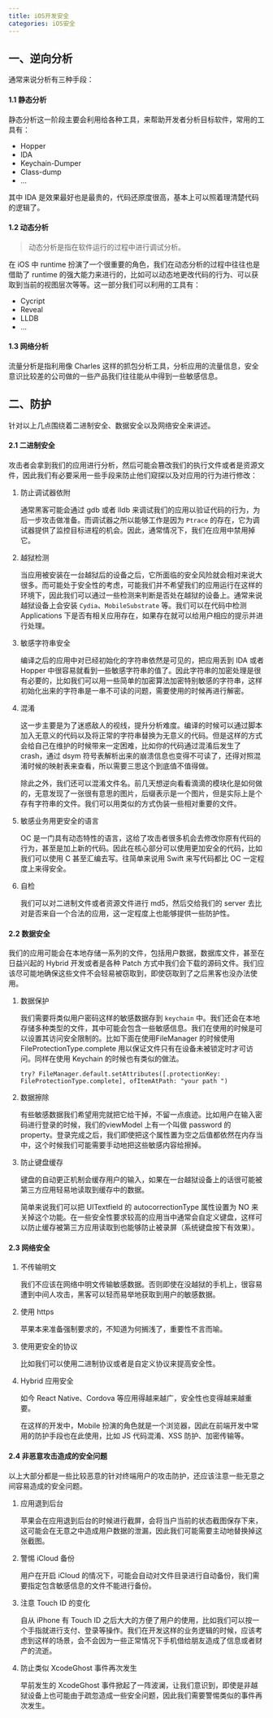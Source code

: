 ```yaml
---
title: iOS开发安全
categories: iOS安全
---
```


## 一、逆向分析

通常来说分析有三种手段：

#### 1.1 静态分析

静态分析这一阶段主要会利用给各种工具，来帮助开发者分析目标软件，常用的工具有：

* Hopper
* IDA
* Keychain-Dumper
* Class-dump
* ...


其中 IDA 是效果最好也是最贵的，代码还原度很高，基本上可以照着理清楚代码的逻辑了。
 
#### 1.2 动态分析

> 动态分析是指在软件运行的过程中进行调试分析。

在 iOS 中 runtime 扮演了一个很重要的角色，我们在动态分析的过程中往往也是借助了 runtime 的强大能力来进行的，比如可以动态地更改代码的行为、可以获取到当前的视图层次等等。这一部分我们可以利用的工具有：

* Cycript
* Reveal
* LLDB
* ...
 
 
#### 1.3 网络分析

流量分析是指利用像 Charles 这样的抓包分析工具，分析应用的流量信息，安全意识比较差的公司做的一些产品我们往往能从中得到一些敏感信息。
 ​
 
## 二、防护

针对以上几点围绕着二进制安全、数据安全以及网络安全来讲述。

#### 2.1 二进制安全

攻击者会拿到我们的应用进行分析，然后可能会篡改我们的执行文件或者是资源文件，因此我们有必要采用一些手段来防止他们窥探以及对应用的行为进行修改：

1. 防止调试器依附

	通常黑客可能会通过 gdb 或者 lldb 来调试我们的应用以验证代码的行为，为后一步攻击做准备。而调试器之所以能够工作是因为 `Ptrace` 的存在，它为调试器提供了监控目标进程的机会。因此，通常情况下，我们在应用中禁用掉它。
 
2. 越狱检测

	当应用被安装在一台越狱后的设备之后，它所面临的安全风险就会相对来说大很多。而可能处于安全性的考虑，可能我们并不希望我们的应用运行在这样的环境下，因此我们可以通过一些检测来判断是否处在越狱的设备上。通常来说越狱设备上会安装 `Cydia`、`MobileSubstrate` 等。我们可以在代码中检测 Applications 下是否有相关应用存在，如果存在就可以给用户相应的提示并进行处理。
 
3. 敏感字符串安全

	编译之后的应用中对已经初始化的字符串依然是可见的，把应用丢到 IDA 或者 Hopper 中很容易就看到一些敏感字符串的值了。因此字符串的加密处理是很有必要的，比如我们可以用一些简单的加密算法加密特别敏感的字符串，这样初始化出来的字符串是一串不可读的问题，需要使用的时候再进行解密。

4. 混淆

	这一步主要是为了迷惑敌人的视线，提升分析难度。编译的时候可以通过脚本加入无意义的代码以及将正常的字符串替换为无意义的代码。但是这样的方式会给自己在维护的时候带来一定困难，比如你的代码通过混淆后发生了 crash，通过 dsym 符号表解析出来的崩溃信息也变得不可读了，还得对照混淆时候的映射表来查看，所以需要三思这个到底值不值得做。
	
	除此之外，我们还可以混淆文件名。前几天想逆向看看滴滴的模块化是如何做的，无意发现了一张很有意思的图片，后缀表示是一个图片，但是实际上是个存有字符串的文件。我们可以用类似的方式伪装一些相对重要的文件。
 
5. 敏感业务用更安全的语言

	OC 是一门具有动态特性的语言，这给了攻击者很多机会去修改你原有代码的行为，甚至是加上新的代码。因此在核心部分可以使用更加安全的代码，比如我们可以使用 C 甚至汇编去写。往简单来说用 Swift 来写代码都比 OC 一定程度上来得安全。
 
6. 自检

	我们可以对二进制文件或者资源文件进行 md5，然后交给我们的 server 去比对是否来自一个合法的应用，这一定程度上也能够提供一些防护性。
 
#### 2.2 数据安全

我们的应用可能会在本地存储一系列的文件，包括用户数据，数据库文件，甚至在日益兴起的 Hybrid 开发或者是各种 Patch 方式中我们会下载的源码文件。我们应该尽可能地确保这些文件不会轻易被窃取到，即使窃取到了之后黑客也没办法使用。

1. 数据保护

	我们需要将类似用户密码这样的敏感数据存到 `keychain` 中。我们还会在本地存储多种类型的文件，其中可能会包含一些敏感信息。我们在使用的时候是可以设置其访问安全限制的。比如下面在使用FileManager 的时候使用 FileProtectionType.complete 用以保证文件只有在设备未被锁定时才可访问。同样在使用 Keychain 的时候也有类似的做法。
 
	```
	try? FileManager.default.setAttributes([.protectionKey: FileProtectionType.complete], ofItemAtPath: "your path ")
	```
	
2. 数据擦除

	有些敏感数据我们希望用完就把它给干掉，不留一点痕迹。比如用户在输入密码进行登录的时候，我们的viewModel 上有一个叫做 password 的 property。登录完成之后，我们即使把这个属性置为空之后值都依然在内存当中，这个时候我们可能需要手动地把这些敏感内容给擦掉。

3. 防止键盘缓存

	键盘的自动更正机制会缓存用户的输入，如果在一台越狱设备上的话很可能被第三方应用轻易地读取到缓存中的数据。
	
	简单来说我们可以把 UITextfield 的 autocorrectionType 属性设置为 NO 来关掉这个功能。在一些安全性要求较高的应用当中通常会自定义键盘，这样可以防止缓存被第三方应用读取到也能够防止被录屏（系统键盘按下有效果）。
 
#### 2.3 网络安全

1. 不传输明文

	我们不应该在网络中明文传输敏感数据。否则即使在没越狱的手机上，很容易遭到中间人攻击，黑客可以轻而易举地获取到用户的敏感数据。
 
2. 使用 https

	苹果本来准备强制要求的，不知道为何搁浅了，重要性不言而喻。
 
3. 使用更安全的协议

	比如我们可以使用二进制协议或者是自定义协议来提高安全性。
 
4. Hybrid 应用安全

	如今 React Native、Cordova 等应用得越来越广，安全性也变得越来越重要。
	
	在这样的开发中，Mobile 扮演的角色就是一个浏览器，因此在前端开发中常用的防护手段也在此使用，比如 JS 代码混淆、XSS 防护、加密传输等。
 ​
 
#### 2.4 非恶意攻击造成的安全问题

以上大部分都是一些比较恶意的针对终端用户的攻击防护，还应该注意一些无意之间容易造成的安全问题。

1. 应用退到后台

	苹果会在应用退到后台的时候进行截屏，会将当户当前的状态截图保存下来，这可能会在无意之中造成用户数据的泄漏，因此我们可能需要主动地替换掉这张截图。

2. 警惕 iCloud 备份

	用户在开启 iCloud 的情况下，可能会自动对文件目录进行自动备份，我们需要指定包含敏感信息的文件不能进行备份。
	
3. 注意 Touch ID 的变化

	自从 iPhone 有 Touch ID 之后大大的方便了用户的使用，比如我们可以按一个手指就进行支付、登录等操作。我们在开发这样的业务逻辑的时候，应该考虑到这样的场景，会不会因为一些正常情况下手机借给朋友造成了信息或者财产的流逝。
 
4. 防止类似 XcodeGhost 事件再次发生

	早前发生的 XcodeGhost 事件掀起了一阵波澜，让我们意识到，即使是非越狱设备上也可能由于疏忽造成一些安全问题，因此我们需要警惕类似的事件再次发生。